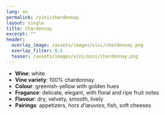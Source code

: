 ```yaml
---
lang: en
permalink: /vini/chardonnay
layout: single
title: Chardonnay
excerpt: ""
header:
  overlay_image: /assets/images/vini/chardonnay.png
  overlay_filter: 0.5
  teaser: /assets/images/vini/mini/chardonnay.png
---
```

- **Wine**: white 
- **Vine variety**: 100% chardonnay 
- **Colour**: greenish-yellow with golden hues
- **Fragance**: delicate, elegant, with floral and ripe fruit notes
- **Flavour**: dry, velvety, smooth, lively
- **Pairings**: appetizers, _hors d'œuvres_, fish, soft cheeses
